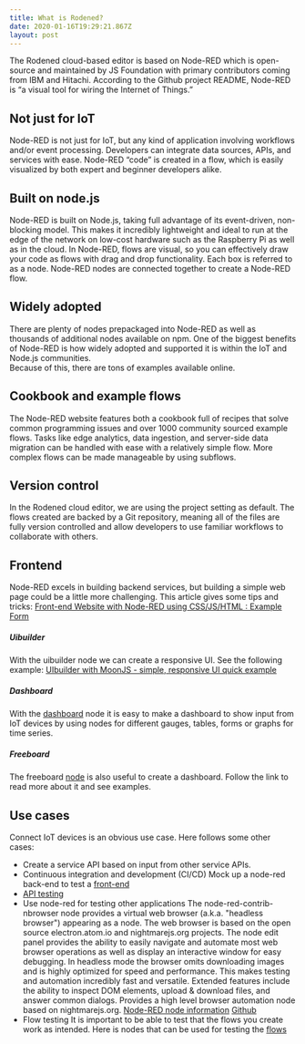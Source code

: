 ```yaml
---
title: What is Rodened?
date: 2020-01-16T19:29:21.867Z
layout: post
---
```

The Rodened cloud-based editor is based on Node-RED which is open-source and maintained by JS Foundation with primary contributors coming from IBM and Hitachi.  According to the Github project README, Node-RED is “a visual tool for wiring the Internet of Things.”

## Not just for IoT

Node-RED is not just for IoT, but any kind of application involving workflows and/or event processing.  Developers can integrate data sources, APIs, and services with ease. Node-RED “code” is created in a flow, which is easily visualized by both expert and beginner developers alike. 

## Built on node.js

Node-RED is built on Node.js, taking full advantage of its event-driven, non-blocking model. This makes it incredibly lightweight and ideal to run at the edge of the network on low-cost hardware such as the Raspberry Pi as well as in the cloud. In Node-RED, flows are visual, so you can effectively draw your code as flows with drag and drop functionality.  Each box is referred to as a node. Node-RED nodes are connected together to create a Node-RED flow.

## Widely adopted

There are plenty of nodes prepackaged into Node-RED as well as thousands of additional nodes available on npm. One of the biggest benefits of Node-RED is how widely adopted and supported it is within the IoT and Node.js communities.\
Because of this, there are tons of examples available online. 

## Cookbook and example flows

The Node-RED website features both a cookbook full of recipes that solve common programming issues and over 1000 community sourced example flows.  Tasks like edge analytics, data ingestion, and server-side data migration can be handled with ease with a relatively simple flow.  More complex flows can be made manageable by using subflows.

## Version control

In the Rodened cloud editor, we are using the project setting as default.  The flows created are backed by a Git repository, meaning all of the files are fully version controlled and allow developers to use familiar workflows to collaborate with others.

## Frontend

Node-RED excels in building backend services, but building a simple web page could be a little more challenging. This article gives some tips and tricks: [Front-end Website with Node-RED using CSS/JS/HTML : Example Form](https://flows.nodered.org/flow/1bffe6808d37bd96cce283939983e758)

##### Uibuilder

With the uibuilder node we can create a responsive UI. See the following example: [UIbuilder with MoonJS - simple, responsive UI quick example](https://flows.nodered.org/flow/e909c3fa700b68abe94cd822e46c084f)

##### Dashboard

With the [dashboard](https://flows.nodered.org/node/node-red-dashboard) node it is easy to make a dashboard to show input from IoT devices by using nodes for different gauges, tables, forms or graphs for time series. 

##### Freeboard

The freeboard [node](https://flows.nodered.org/node/node-red-contrib-freeboard) is also useful to create a dashboard. Follow the link to read more about it and see examples.

## Use cases

Connect IoT devices is an obvious use case. Here follows some other cases:

* Create a service API based on input from other service APIs.
* Continuous integration and development (CI/CD) Mock up a node-red back-end to test a [front-end](https://ordina-jworks.github.io/testing/2018/08/15/node-red-dev-ci.html)
* [API testing](https://ordina-jworks.github.io/testing/2018/01/04/3-stages-api-testing.html)
* Use node-red for testing other applications
  The node-red-contrib-nbrowser node provides a virtual web browser (a.k.a. "headless browser") appearing as a node. The web browser is based on the open source electron.atom.io and nightmarejs.org projects. The node edit panel provides the ability to easily navigate and automate most web browser operations as well as display an interactive window for easy debugging. In headless mode the browser omits downloading images and is highly optimized for speed and performance. This makes testing and automation incredibly fast and versatile. Extended features include the ability to inspect DOM elements, upload & download files, and answer common dialogs. Provides a high level browser automation node based on nightmarejs.org.
  [Node-RED node information](https://flows.nodered.org/node/node-red-contrib-nbrowser) [Github](https://github.com/steveorevo/node-red-contrib-nbrowser)
* Flow testing It is important to be able to test that the flows you create work as intended.  Here is nodes that can be used for testing the [flows](https://github.com/node-red/node-red/wiki/Flow-testing)
